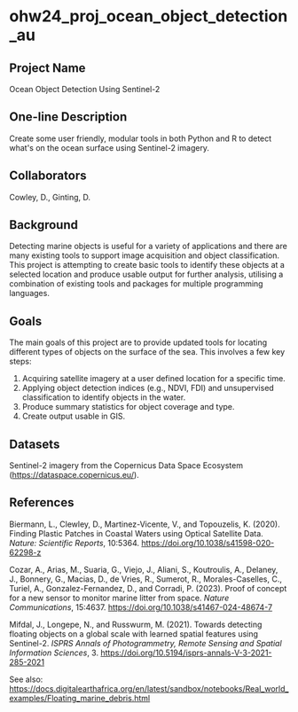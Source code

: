 # ohw24_proj_ocean_object_detection_au

## Project Name
Ocean Object Detection Using Sentinel-2

## One-line Description
Create some user friendly, modular tools in both Python and R to detect what's on the ocean surface using Sentinel-2 imagery.

## Collaborators
Cowley, D., Ginting, D.

## Background
Detecting marine objects is useful for a variety of applications and there are many existing tools to support image acquisition and object classification. This project is attempting to create basic tools to identify these objects at a selected location and produce usable output for further analysis, utilising a combination of existing tools and packages for multiple programming languages.

## Goals
The main goals of this project are to provide updated tools for locating different types of objects on the surface of the sea. This involves a few key steps:
1. Acquiring satellite imagery at a user defined location for a specific time.
2. Applying object detection indices (e.g., NDVI, FDI) and unsupervised classification to identify objects in the water.
3. Produce summary statistics for object coverage and type.
4. Create output usable in GIS.

## Datasets
Sentinel-2 imagery from the Copernicus Data Space Ecosystem (https://dataspace.copernicus.eu/).

## References
Biermann, L., Clewley, D., Martinez-Vicente, V., and Topouzelis, K. (2020). Finding Plastic Patches in Coastal Waters using Optical Satellite Data. _Nature: Scientific Reports_, 10:5364. https://doi.org/10.1038/s41598-020-62298-z

Cozar, A., Arias, M., Suaria, G., Viejo, J., Aliani, S., Koutroulis, A., Delaney, J., Bonnery, G., Macias, D., de Vries, R., Sumerot, R., Morales-Caselles, C., Turiel, A., Gonzalez-Fernandez, D., and Corradi, P. (2023). Proof of concept for a new sensor to monitor marine litter from space. _Nature Communications_, 15:4637. https://doi.org/10.1038/s41467-024-48674-7

Mifdal, J., Longepe, N., and Russwurm, M. (2021). Towards detecting floating objects on a global scale with learned spatial features using Sentinel-2. _ISPRS Annals of Photogrammetry, Remote Sensing and Spatial Information Sciences_, 3. https://doi.org/10.5194/isprs-annals-V-3-2021-285-2021

See also: https://docs.digitalearthafrica.org/en/latest/sandbox/notebooks/Real_world_examples/Floating_marine_debris.html
